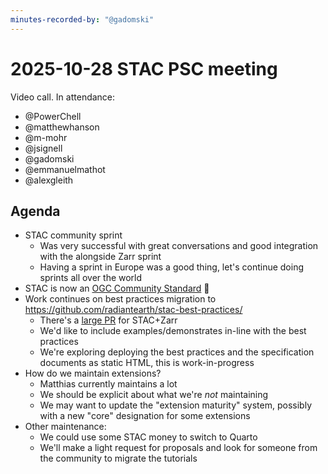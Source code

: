 ```yaml
---
minutes-recorded-by: "@gadomski"
---
```


# 2025-10-28 STAC PSC meeting

Video call.
In attendance:

- @PowerChell
- @matthewhanson
- @m-mohr
- @jsignell
- @gadomski
- @emmanuelmathot
- @alexgleith

## Agenda

- STAC community sprint
  - Was very successful with great conversations and good integration with the alongside Zarr sprint
  - Having a sprint in Europe was a good thing, let's continue doing sprints all over the world
- STAC is now an [OGC Community Standard](https://www.ogc.org/announcement/ogc-announces-publication-of-the-spatiotemporal-asset-catalog-community-standards/) 🥳
- Work continues on best practices migration to https://github.com/radiantearth/stac-best-practices/
  - There's a [large PR](https://github.com/radiantearth/stac-best-practices/pull/29) for STAC+Zarr
  - We'd like to include examples/demonstrates in-line with the best practices
  - We're exploring deploying the best practices and the specification documents as static HTML, this is work-in-progress
- How do we maintain extensions?
  - Matthias currently maintains a lot
  - We should be explicit about what we're _not_ maintaining
  - We may want to update the "extension maturity" system, possibly with a new "core" designation for some extensions
- Other maintenance:
  - We could use some STAC money to switch to Quarto
  - We'll make a light request for proposals and look for someone from the community to migrate the tutorials
